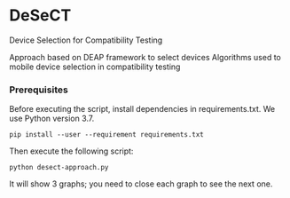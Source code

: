 # DeSeCT
Device Selection for Compatibility Testing

Approach based on DEAP framework to select devices
Algorithms used to mobile device selection in compatibility testing

### Prerequisites

Before executing the script, install dependencies in requirements.txt.
We use Python version 3.7.

```
pip install --user --requirement requirements.txt
```

Then execute the following script:

```
python desect-approach.py 
```

It will show 3 graphs; you need to close each graph to see the next one.